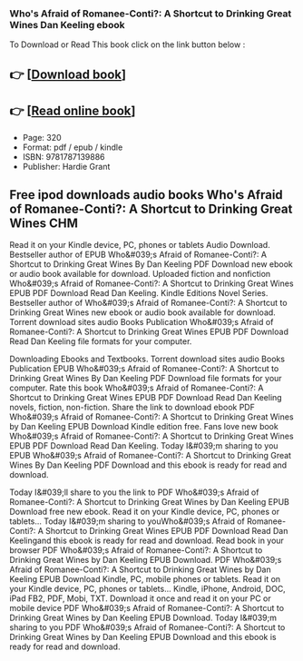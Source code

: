 ### Who's Afraid of Romanee-Conti?: A Shortcut to Drinking Great Wines Dan Keeling ebook

To Download or Read This book click on the link button below :

## 👉  [**[Download book](http://ebooksharez.info/download.php?group=book&from=github.com&id=722100&lnk=1081 "Download book")**]

## 👉  [**[Read online book](http://ebooksharez.info/download.php?group=book&from=github.com&id=722100&lnk=1081 "Read online book")**]


* Page: 320
* Format: pdf / epub / kindle
* ISBN: 9781787139886
* Publisher: Hardie Grant



## Free ipod downloads audio books Who's Afraid of Romanee-Conti?: A Shortcut to Drinking Great Wines CHM


Read it on your Kindle device, PC, phones or tablets Audio Download. Bestseller author of EPUB Who&amp;#039;s Afraid of Romanee-Conti?: A Shortcut to Drinking Great Wines By Dan Keeling PDF Download new ebook or audio book available for download. Uploaded fiction and nonfiction Who&amp;#039;s Afraid of Romanee-Conti?: A Shortcut to Drinking Great Wines EPUB PDF Download Read Dan Keeling. Kindle Editions Novel Series. Bestseller author of Who&amp;#039;s Afraid of Romanee-Conti?: A Shortcut to Drinking Great Wines new ebook or audio book available for download. Torrent download sites audio Books Publication Who&amp;#039;s Afraid of Romanee-Conti?: A Shortcut to Drinking Great Wines EPUB PDF Download Read Dan Keeling file formats for your computer.

Downloading Ebooks and Textbooks. Torrent download sites audio Books Publication EPUB Who&amp;#039;s Afraid of Romanee-Conti?: A Shortcut to Drinking Great Wines By Dan Keeling PDF Download file formats for your computer. Rate this book Who&amp;#039;s Afraid of Romanee-Conti?: A Shortcut to Drinking Great Wines EPUB PDF Download Read Dan Keeling novels, fiction, non-fiction. Share the link to download ebook PDF Who&amp;#039;s Afraid of Romanee-Conti?: A Shortcut to Drinking Great Wines by Dan Keeling EPUB Download Kindle edition free. Fans love new book Who&amp;#039;s Afraid of Romanee-Conti?: A Shortcut to Drinking Great Wines EPUB PDF Download Read Dan Keeling. Today I&amp;#039;m sharing to you EPUB Who&amp;#039;s Afraid of Romanee-Conti?: A Shortcut to Drinking Great Wines By Dan Keeling PDF Download and this ebook is ready for read and download.

Today I&amp;#039;ll share to you the link to PDF Who&amp;#039;s Afraid of Romanee-Conti?: A Shortcut to Drinking Great Wines by Dan Keeling EPUB Download free new ebook. Read it on your Kindle device, PC, phones or tablets... Today I&amp;#039;m sharing to youWho&amp;#039;s Afraid of Romanee-Conti?: A Shortcut to Drinking Great Wines EPUB PDF Download Read Dan Keelingand this ebook is ready for read and download. Read book in your browser PDF Who&amp;#039;s Afraid of Romanee-Conti?: A Shortcut to Drinking Great Wines by Dan Keeling EPUB Download. PDF Who&amp;#039;s Afraid of Romanee-Conti?: A Shortcut to Drinking Great Wines by Dan Keeling EPUB Download Kindle, PC, mobile phones or tablets. Read it on your Kindle device, PC, phones or tablets... Kindle, iPhone, Android, DOC, iPad FB2, PDF, Mobi, TXT. Download it once and read it on your PC or mobile device PDF Who&amp;#039;s Afraid of Romanee-Conti?: A Shortcut to Drinking Great Wines by Dan Keeling EPUB Download. Today I&amp;#039;m sharing to you PDF Who&amp;#039;s Afraid of Romanee-Conti?: A Shortcut to Drinking Great Wines by Dan Keeling EPUB Download and this ebook is ready for read and download.





